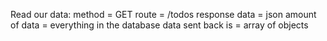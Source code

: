 Read our data:
    method = GET
    route = /todos
    response data = json
    amount of data = everything in the database
    data sent back is = array of objects
    